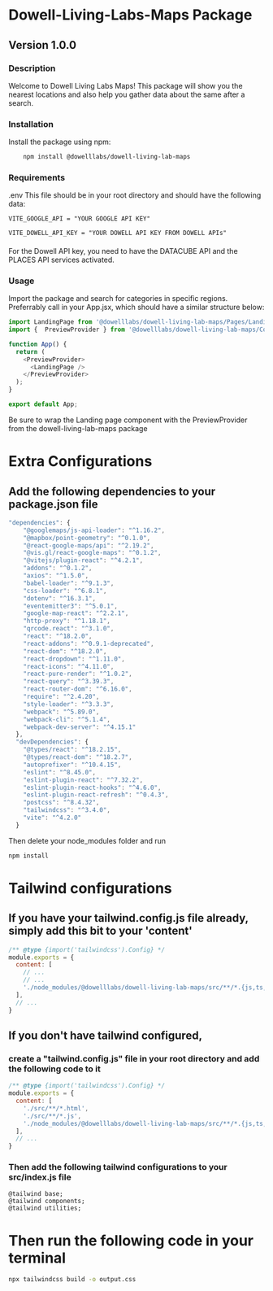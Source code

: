 # Dowell-Living-Labs-Maps Package

## Version 1.0.0

### Description

Welcome to Dowell Living Labs Maps!  This package will show you the nearest locations and also help you gather data about the same after a search.


### Installation 
Install the package using npm:
```bash
    npm install @dowelllabs/dowell-living-lab-maps
```
### Requirements
.env 
This file should be in your root directory and should have the following data:
```
VITE_GOOGLE_API = "YOUR GOOGLE API KEY"

VITE_DOWELL_API_KEY = "YOUR DOWELL API KEY FROM DOWELL APIs"

```
####
For the Dowell API key, you need to have the DATACUBE API  and the PLACES API services activated.

### Usage 

Import the package and search for categories in specific regions. Preferrably call in your App.jsx, which should have a similar structure below:


```js
import LandingPage from '@dowelllabs/dowell-living-lab-maps/Pages/LandingPage';
import {  PreviewProvider } from '@dowelllabs/dowell-living-lab-maps/Context/PreviewContext';

function App() {
  return (
    <PreviewProvider>
      <LandingPage />
    </PreviewProvider>
  );
}

export default App;

```
Be sure to wrap the Landing page component with the PreviewProvider from the dowell-living-lab-maps package

# Extra Configurations

## Add the following dependencies to your package.json file
```js
"dependencies": {
    "@googlemaps/js-api-loader": "^1.16.2",
    "@mapbox/point-geometry": "^0.1.0",
    "@react-google-maps/api": "^2.19.2",
    "@vis.gl/react-google-maps": "^0.1.2",
    "@vitejs/plugin-react": "^4.2.1",
    "addons": "^0.1.2",
    "axios": "^1.5.0",
    "babel-loader": "^9.1.3",
    "css-loader": "^6.8.1",
    "dotenv": "^16.3.1",
    "eventemitter3": "^5.0.1",
    "google-map-react": "^2.2.1",
    "http-proxy": "^1.18.1",
    "qrcode.react": "^3.1.0",
    "react": "^18.2.0",
    "react-addons": "^0.9.1-deprecated",
    "react-dom": "^18.2.0",
    "react-dropdown": "^1.11.0",
    "react-icons": "^4.11.0",
    "react-pure-render": "^1.0.2",
    "react-query": "^3.39.3",
    "react-router-dom": "^6.16.0",
    "require": "^2.4.20",
    "style-loader": "^3.3.3",
    "webpack": "^5.89.0",
    "webpack-cli": "^5.1.4",
    "webpack-dev-server": "^4.15.1"
  },
  "devDependencies": {
    "@types/react": "^18.2.15",
    "@types/react-dom": "^18.2.7",
    "autoprefixer": "^10.4.15",
    "eslint": "^8.45.0",
    "eslint-plugin-react": "^7.32.2",
    "eslint-plugin-react-hooks": "^4.6.0",
    "eslint-plugin-react-refresh": "^0.4.3",
    "postcss": "^8.4.32",
    "tailwindcss": "^3.4.0",
    "vite": "^4.2.0"
  }
  ```
Then delete your node_modules folder and run 
```bash
npm install

```

# Tailwind configurations

## If you have your tailwind.config.js file already, simply add this bit to your 'content'
```js
/** @type {import('tailwindcss').Config} */
module.exports = {
  content: [
    // ...
    // ...
    './node_modules/@dowelllabs/dowell-living-lab-maps/src/**/*.{js,ts,jsx,tsx}'
  ],
  // ...
}
```

## If you don't have tailwind  configured, 
### create a "tailwind.config.js" file in your root directory and add the following code to it
```js
/** @type {import('tailwindcss').Config} */
module.exports = {
  content: [
    './src/**/*.html',
    './src/**/*.js',
    './node_modules/@dowelllabs/dowell-living-lab-maps/src/**/*.{js,ts,jsx,tsx}'
  ],
  // ...
}
```

### Then add the following tailwind configurations to your src/index.js file

```
@tailwind base;
@tailwind components;
@tailwind utilities;
```


# Then run the following code in your terminal
```bash
npx tailwindcss build -o output.css
```


